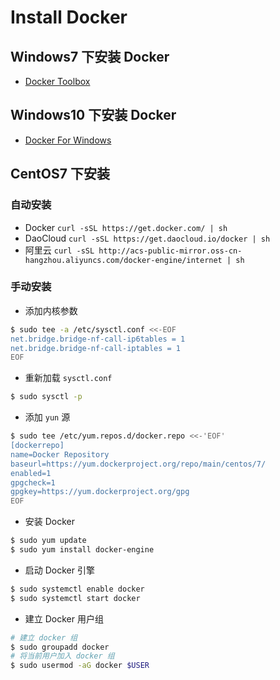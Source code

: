 # Install Docker

## Windows7 下安装 Docker

- [Docker Toolbox](https://www.docker.com/products/docker-toolbox)

## Windows10 下安装 Docker

- [Docker For Windows](https://www.docker.com/docker-windows)

## CentOS7 下安装

### 自动安装

- Docker `curl -sSL https://get.docker.com/ | sh`
- DaoCloud `curl -sSL https://get.daocloud.io/docker | sh`
- 阿里云 `curl -sSL http://acs-public-mirror.oss-cn-hangzhou.aliyuncs.com/docker-engine/internet | sh`

### 手动安装

- 添加内核参数
```sh
$ sudo tee -a /etc/sysctl.conf <<-EOF
net.bridge.bridge-nf-call-ip6tables = 1
net.bridge.bridge-nf-call-iptables = 1
EOF
```
- 重新加载 `sysctl.conf`
```sh
$ sudo sysctl -p
```
- 添加 `yun` 源
```sh
$ sudo tee /etc/yum.repos.d/docker.repo <<-'EOF'
[dockerrepo]
name=Docker Repository
baseurl=https://yum.dockerproject.org/repo/main/centos/7/
enabled=1
gpgcheck=1
gpgkey=https://yum.dockerproject.org/gpg
EOF
```
- 安装 Docker
```sh
$ sudo yum update
$ sudo yum install docker-engine
```
- 启动 Docker 引擎
```sh
$ sudo systemctl enable docker
$ sudo systemctl start docker
```
- 建立 Docker 用户组
```sh
# 建立 docker 组
$ sudo groupadd docker
# 将当前用户加入 docker 组
$ sudo usermod -aG docker $USER
```
